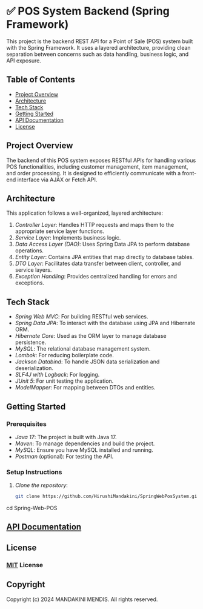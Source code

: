 
# ✅ POS System Backend (Spring Framework)

This project is the backend REST API for a Point of Sale (POS) system built with the Spring Framework. It uses a layered architecture, providing clean separation between concerns such as data handling, business logic, and API exposure.

## Table of Contents

- [Project Overview](#project-overview)
- [Architecture](#architecture)
- [Tech Stack](#tech-stack)
- [Getting Started](#getting-started)
- [API Documentation](#api-documentation)
- [License](#license)

## Project Overview

The backend of this POS system exposes RESTful APIs for handling various POS functionalities, including customer management, item management, and order processing. It is designed to efficiently communicate with a front-end interface via AJAX or Fetch API.

## Architecture

This application follows a well-organized, layered architecture:
1. *Controller Layer*: Handles HTTP requests and maps them to the appropriate service layer functions.
2. *Service Layer*: Implements business logic.
3. *Data Access Layer (DAO)*: Uses Spring Data JPA to perform database operations.
4. *Entity Layer*: Contains JPA entities that map directly to database tables.
5. *DTO Layer*: Facilitates data transfer between client, controller, and service layers.
6. *Exception Handling*: Provides centralized handling for errors and exceptions.

## Tech Stack

- *Spring Web MVC*: For building RESTful web services.
- *Spring Data JPA*: To interact with the database using JPA and Hibernate ORM.
- *Hibernate Core*: Used as the ORM layer to manage database persistence.
- *MySQL*: The relational database management system.
- *Lombok*: For reducing boilerplate code.
- *Jackson Databind*: To handle JSON data serialization and deserialization.
- *SLF4J with Logback*: For logging.
- *JUnit 5*: For unit testing the application.
- *ModelMapper*: For mapping between DTOs and entities.

## Getting Started

### Prerequisites

- *Java 17*: The project is built with Java 17.
- *Maven*: To manage dependencies and build the project.
- *MySQL*: Ensure you have MySQL installed and running.
- *Postman* (optional): For testing the API.

### Setup Instructions

1. *Clone the repository*:
   ```bash
   git clone https://github.com/HirushiMandakini/SpringWebPosSystem.git
cd Spring-Web-POS

## [API Documentation](https://documenter.getpostman.com/view/35385607/2sAXxS8Wmc)

## License

### [MIT](https://github.com/HirushiMandakini/SpringWebPosSystem/blob/master/License.txt) License

## Copyright

Copyright (c) 2024 MANDAKINI MENDIS. All rights reserved.
